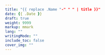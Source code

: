 ```yaml
---
title: "{{ replace .Name "-" " " | title }}"
date: {{ .Date }}
draft: true
weight: 9999
markup: mmark
lang: ""
writingMode: ""
include_toc: false
cover_img: ""
---
```

